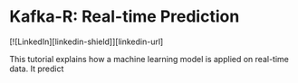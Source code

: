 # Kafka-R: Real-time Prediction

[![LinkedIn][linkedin-shield]][linkedin-url]

This tutorial explains how a machine learning model is applied on real-time data.
It predict